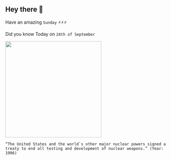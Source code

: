 ## Hey there 👋
Have an amazing `Sunday` ⚡⚡⚡

Did you know Today on `24th of September`
 
 [<img src="https://global.unitednations.entermediadb.net/assets/mediadb/services/module/asset/downloads/preset/assets/2013/09/17478/image1170x530cropped.jpg" width="300" />](https://www.jfklibrary.org/learn/about-jfk/jfk-in-history/nuclear-test-ban-treaty) 
 ```
“The United States and the world`s other major nuclear powers signed a treaty to end all testing and development of nuclear weapons.” (Year: 1996)
```
